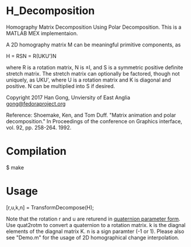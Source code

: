 # H_Decomposition
Homography Matrix Decomposition Using Polar Decomposition. This is a MATLAB MEX implementaion.

A 2D homography matrix M can be meaningful primitive components, as

H = RSN = R(UKU')N

where R is a rotation matrix, N is ±I, and S is a symmetric positive definite stretch matrix. The stretch matrix can optionally be factored, though not uniquely, as UKU', where U is a rotation matrix and K is diagonal and positive. N can be multiplied into S if desired.

Copyright 2017 Han Gong, Unviersity of East Anglia <gong@fedoraproject.org>

Reference:
Shoemake, Ken, and Tom Duff. "Matrix animation and polar decomposition." In Proceedings of the conference on Graphics interface, vol. 92, pp. 258-264. 1992.

# Compilation

$ make

# Usage

[r,u,k,n] = TransformDecompose(H);

Note that the rotation r and u are returend in [quaternion parameter form](https://en.wikipedia.org/wiki/Quaternions_and_spatial_rotation). Use quat2rotm to convert a quaternion to a rotation matrix. k is the diagnal elements of the diagnal matrix K. n is a sign paramter (-1 or 1).
Please also see "Demo.m" for the usage of 2D homographical change interpolation.

